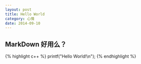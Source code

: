 ```yaml
---
layout: post
title: Hello World
category: 心情
date: 2014-09-10
---
```


## MarkDown 好用么？

{% highlight c++ %}
printf("Hello World!\n");
{% endhighlight %}
